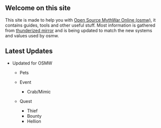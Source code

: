 ## Welcome on this site

This site is made to help you with [Open Source MythWar Online (osmw)](https://www.osmw.net), it contains guides, tools and other useful stuff. Most information is gathered from [thunderized mirror](https://thunderized.luigi311.com) and is being updated to match the new systems and values used by osmw.


## Latest Updates

- Updated for OSMW
    - Pets

    - Event
        -  Crab/Mimic
    - Quest
        -  Thief
        -  Bounty
        -  Hellion
